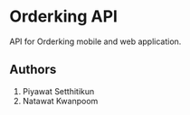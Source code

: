 # Orderking API

API for Orderking mobile and web application.

## Authors

1. Piyawat Setthitikun
2. Natawat Kwanpoom